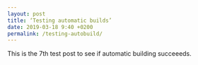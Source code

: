 ```yaml
---
layout: post
title: ‘Testing automatic builds’
date: 2019-03-18 9:40 +0200
permalink: /testing-autobuild/
---
```


This is the 7th test post to see if automatic building succeeeds.
